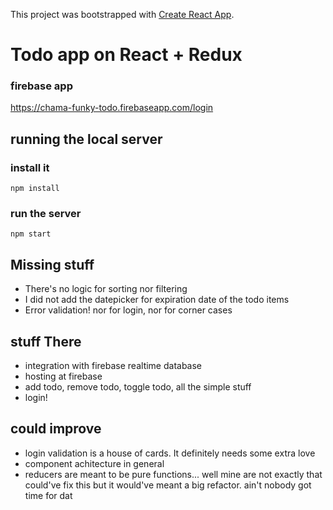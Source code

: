 This project was bootstrapped with [Create React App](https://github.com/facebookincubator/create-react-app).

# Todo app on React + Redux
### firebase app
https://chama-funky-todo.firebaseapp.com/login

## running the local server

### install it
```npm install```

### run the server
```npm start```

## Missing stuff
- There's no logic for sorting nor filtering
- I did not add the datepicker for expiration date of the todo items
- Error validation! nor for login, nor for corner cases

## stuff There
- integration with firebase realtime database
- hosting at firebase
- add todo, remove todo, toggle todo, all the simple stuff
- login!

## could improve
- login validation is a house of cards. It definitely needs some extra love
- component achitecture in general
- reducers are meant to be pure functions... well mine are not exactly that could've fix this but it would've meant a big refactor. ain't nobody got time for dat
